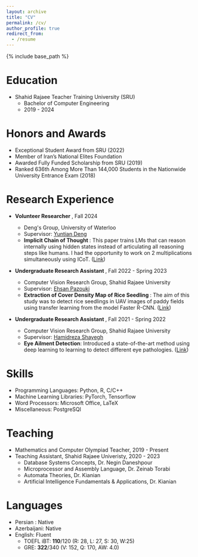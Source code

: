 ```yaml
---
layout: archive
title: "CV"
permalink: /cv/
author_profile: true
redirect_from:
  - /resume
---
```


{% include base_path %}

Education
======

* Shahid Rajaee Teacher Training University (SRU)
  + Bachelor of Computer Engineering 
  + 2019 - 2024

Honors and Awards
======
* Exceptional Student Award from SRU (2022)
* Member of Iran’s National Elites Foundation 
* Awarded Fully Funded Scholarship from SRU (2019)
* Ranked 636th Among More Than 144,000 Students in the Nationwide University Entrance Exam (2018)

Research Experience
=====
* <b>Volunteer Researcher </b>, Fall 2024
  * Deng's Group, University of Waterloo
  * Supervisor: [Yuntian Deng](https://yuntiandeng.com/)
  * <b> Implicit Chain of Thought </b>: This paper trains LMs that can reason internally using hidden states instead of articulating all reasoning steps like humans. I had the opportunity to work on 2 multiplications simultaneously using ICoT. ([Link](https://arxiv.org/pdf/2311.01460.pdf))
 * <b>Undergraduate Research Assistant </b>, Fall 2022 - Spring 2023
    * Computer Vision Research Group, Shahid Rajaee University
    * Supervisor: [Ehsan Pazouki](https://ir.linkedin.com/in/ehsan-pazouki)
    * <b>Extraction of Cover Density Map of Rice Seedling </b>:  The aim of this study was to detect rice seedlings in UAV images of paddy fields using transfer learning from the model Faster R-CNN. ([Link](https://msghik.github.io\files\Rice_Seedlings.pdf))

* <b>Undergraduate Research Assistant </b>, Fall 2021 - Spring 2022
  * Computer Vision Research Group, Shahid Rajaee University
  * Supervisor: [Hamidreza Shayegh](https://de.linkedin.com/in/hrshayegh)
  * <b>Eye Ailment Detection</b>:  Introduced a state-of-the-art method using deep learning to learning to detect different eye pathologies. ([Link](https://msghik.github.io\files\Detecting_Eye_Ailment.pdf)) 

Skills
======
* Programming Languages: Python, R, C/C++
* Machine Learning Libraries: PyTorch, Tensorflow
* Word Processors: Microsoft Office, LaTeX
* Miscellaneous: PostgreSQl


Teaching
======
* Mathematics and Computer Olympiad Teacher, 2019 - Present
* Teaching Assistant, Shahid Rajaee Univeristy, 2020 - 2023
  * Database Systems Concepts, Dr. Negin Daneshpour
  * Microprocessor and Assembly Language, Dr. Zeinab Torabi
  * Automata Theories, Dr. Kianian
  * Artificial Intelligence Fundamentals & Applications, Dr. Kianian

  
Languages
======
* Persian : Native
* Azerbaijani: Native
* English: Fluent 
  * TOEFL iBT: <b>110</b>/120 (R: 28, L: 27, S: 30, W:25)
  * GRE: <b>322</b>/340 (V: 152, Q: 170, AW: 4.0)
